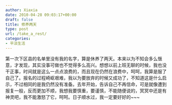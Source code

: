 ```yaml
---
author: Xiaxia
date: 2010-04-28 09:03:17+00:00
draft: false
title: 修养两天
type: post
url: /take_a_rest/
categories:
- 平淡生活
---
```


第一次下区县的名单里没有我的名字，算是休养了两天。本来以为不知会多么惬意，才发现，其实没事可做也不觉得多么高兴。想想以前上班无聊的时候，我也没干正事，时间就是这么一点点浪费的，而且现在仍然在浪费中，呵呵，我算是服了自己了。报名的过程崎岖艰难，我以为要放弃的时候又成功了，不知道这是什么启示，不过相同的是我仍然没有准备。去年开始，告诉自己不再信命，可是就像遭到报复一般，反而更加不顺，我想我要慎重，要谨慎，不能随便说的，冥冥中还是有神灵吧，我不能激怒了它，呵呵。日子顺水过，我一定要好好的~~~

